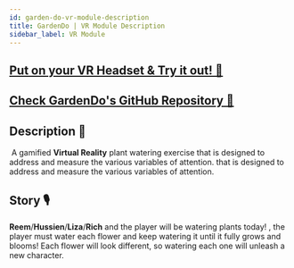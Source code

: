 ```yaml
---
id: garden-do-vr-module-description
title: GardenDo | VR Module Description
sidebar_label: VR Module
---
```


## [Put on your VR Headset & Try it out! 🚀](https://gardendo-webxr.web.app/)

## [Check GardenDo's GitHub Repository 🏃](https://github.com/vrapeutic/GardenDoWebXR)

## Description 📝

​
A gamified **Virtual Reality** plant watering exercise that is designed to address and measure the various variables of attention. that is designed to address and measure the various variables of attention.

## Story 🎙

​
**Reem**/**Hussien**/**Liza**/**Rich** and the player will be watering plants today! , the player must water each flower and keep watering it until it fully grows and blooms! Each flower will look different, so watering each one will unleash a new character.
